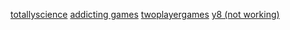 [totallyscience](https://absolutelyalgebra.tk/project/othersites/totallyscience)
[addicting games](https://absolutelyalgebra.tk/project/othersites/addictinggames)
[twoplayergames](https://absolutelyalgebra.tk/project/othersites/twoplayergames)
[y8 (not working)](https://absolutelyalgebra.tk/project/othersites/y8/)

